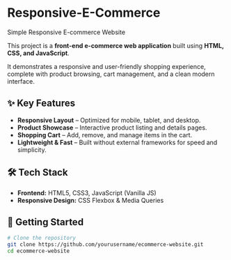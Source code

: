 # Responsive-E-Commerce
Simple Responsive E-commerce Website

This project is a **front-end e-commerce web application** built using **HTML, CSS, and JavaScript**. 

It demonstrates a responsive and user-friendly shopping experience, complete with product browsing, cart management, and a clean modern interface.

## ✨ Key Features
- **Responsive Layout** – Optimized for mobile, tablet, and desktop.  
- **Product Showcase** – Interactive product listing and details pages.  
- **Shopping Cart** – Add, remove, and manage items in the cart.  
- **Lightweight & Fast** – Built without external frameworks for speed and simplicity.  

## 🛠️ Tech Stack
- **Frontend:** HTML5, CSS3, JavaScript (Vanilla JS)  
- **Responsive Design:** CSS Flexbox & Media Queries

## 🚀 Getting Started
```bash
# Clone the repository
git clone https://github.com/yourusername/ecommerce-website.git
cd ecommerce-website
